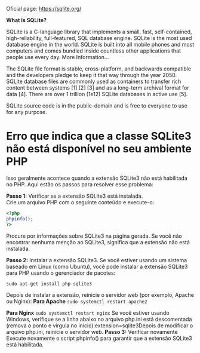 Oficial page: https://sqlite.org/

**What Is SQLite?**

SQLite is a C-language library that implements a small, fast, self-contained, high-reliability, full-featured, SQL database engine. SQLite is the most used database engine in the world. SQLite is built into all mobile phones and most computers and comes bundled inside countless other applications that people use every day. More Information...

The SQLite file format is stable, cross-platform, and backwards compatible and the developers pledge to keep it that way through the year 2050. SQLite database files are commonly used as containers to transfer rich content between systems [1] [2] [3] and as a long-term archival format for data [4]. There are over 1 trillion (1e12) SQLite databases in active use [5].

SQLite source code is in the public-domain and is free to everyone to use for any purpose.

# Erro que indica que a classe SQLite3 não está disponível no seu ambiente PHP

Isso geralmente acontece quando a extensão SQLite3 não está habilitada no PHP.
Aqui estão os passos para resolver esse problema:

**Passo 1:** Verificar se a extensão SQLite3 está instalada.  
Crie um arquivo PHP com o seguinte conteúdo e execute-o:

```php
<?php
phpinfo();
?>
```

Procure por informações sobre SQLite3 na página gerada. Se você não encontrar nenhuma menção ao SQLite3, significa que a extensão não está instalada.

**Passo 2:** Instalar a extensão SQLite3.
Se você estiver usando um sistema baseado em Linux (como Ubuntu), você pode instalar a extensão SQLite3 para PHP usando o gerenciador de pacotes:

```sudo apt-get install php-sqlite3```

Depois de instalar a extensão, reinicie o servidor web (por exemplo, Apache ou Nginx):
**Para Apache**
```sudo systemctl restart apache2 ```

**Para Nginx**
```sudo systemctl restart nginx```
Se você estiver usando Windows, verifique se a linha abaixo no arquivo php.ini está descomentada (remova o ponto e vírgula no início):extension=sqlite3Depois de modificar o arquivo php.ini, reinicie o servidor web.
**Passo 3:** Verificar novamente
Execute novamente o script phpinfo() para garantir que a extensão SQLite3 está habilitada.